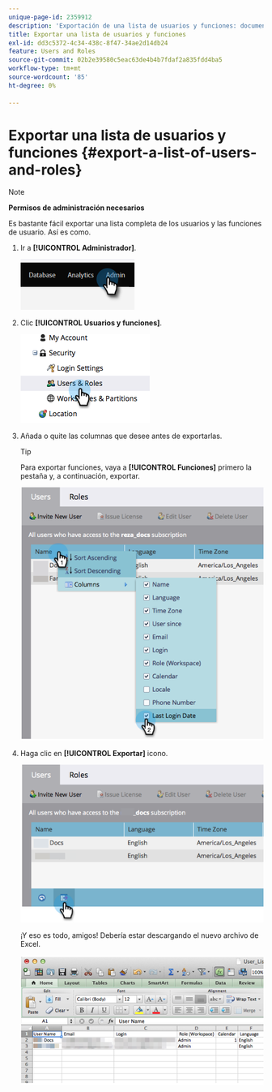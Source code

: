 ```yaml
---
unique-page-id: 2359912
description: 'Exportación de una lista de usuarios y funciones: documentos de Marketo, documentación del producto'
title: Exportar una lista de usuarios y funciones
exl-id: dd3c5372-4c34-438c-8f47-34ae2d14db24
feature: Users and Roles
source-git-commit: 02b2e39580c5eac63de4b4b7fdaf2a835fdd4ba5
workflow-type: tm+mt
source-wordcount: '85'
ht-degree: 0%

---
```


# Exportar una lista de usuarios y funciones {#export-a-list-of-users-and-roles}

>[!NOTE]
>
>**Permisos de administración necesarios**

Es bastante fácil exportar una lista completa de los usuarios y las funciones de usuario. Así es como.

1. Ir a **[!UICONTROL Administrador]**.

   ![](assets/export-a-list-of-users-and-roles-1.png)

1. Clic **[!UICONTROL Usuarios y funciones]**.

   ![](assets/export-a-list-of-users-and-roles-2.png)

1. Añada o quite las columnas que desee antes de exportarlas.

   >[!TIP]
   >
   >Para exportar funciones, vaya a **[!UICONTROL Funciones]** primero la pestaña y, a continuación, exportar.

   ![](assets/export-a-list-of-users-and-roles-3.png)

1. Haga clic en **[!UICONTROL Exportar]** icono.

   ![](assets/export-a-list-of-users-and-roles-4.png)

   ¡Y eso es todo, amigos! Debería estar descargando el nuevo archivo de Excel.

   ![](assets/export-a-list-of-users-and-roles-5.png)
